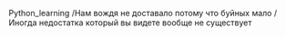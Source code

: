 Python_learning
/Нам вождя не доставало потому что буйных мало
/Иногда недостатка который вы видете вообще не существует
